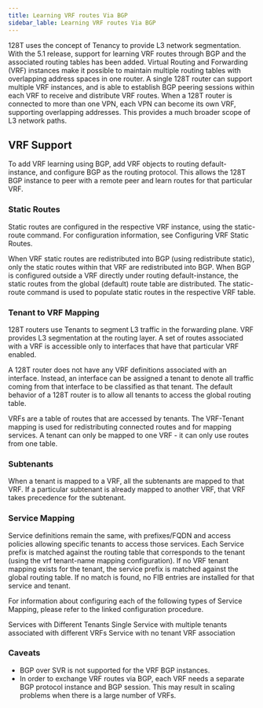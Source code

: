 ```yaml
---
title: Learning VRF routes Via BGP
sidebar_lable: Learning VRF routes Via BGP
---
```


128T uses the concept of Tenancy to provide L3 network segmentation. With the 5.1 release, support for learning VRF routes through BGP and the associated routing tables has been added.
Virtual Routing and Forwarding (VRF) instances make it possible to maintain multiple routing tables with overlapping address spaces in one router. A single 128T router can support multiple VRF instances, and is able to establish BGP peering sessions within each VRF to receive and distribute VRF routes. When a 128T router is connected to more than one VPN, each VPN can become its own VRF, supporting overlapping addresses. This provides a much broader scope of L3 network paths.

## VRF Support
To add VRF learning using BGP, add VRF objects to routing default-instance, and configure BGP as the routing protocol. This allows the 128T BGP instance to peer with a remote peer and learn routes for that particular VRF.


### Static Routes

Static routes are configured in the respective VRF instance, using the static-route command. For configuration information, see Configuring VRF Static Routes. 

When VRF static routes are redistributed into BGP (using redistribute static), only the static routes within that VRF are redistributed into BGP. When BGP is configured outside a VRF directly under routing default-instance, the static routes from the global (default) route table are distributed. The static-route command is used to populate static routes in the respective VRF table.

### Tenant to VRF Mapping

128T routers use Tenants to segment L3 traffic in the forwarding plane. VRF provides L3 segmentation at the routing layer. A set of routes associated with a VRF is accessible only to interfaces that have that particular VRF enabled. 

A 128T router does not have any VRF definitions associated with an interface. Instead, an interface can be assigned a tenant to denote all traffic coming from that interface to be classified as that tenant. The default behavior of a 128T router is to allow all tenants to access the global routing table.

VRFs are a table of routes that are accessed by tenants. The VRF-Tenant mapping is used for redistributing connected routes and for mapping services. A tenant can only be mapped to one VRF - it can only use routes from one table. 

### Subtenants

When a tenant is mapped to a VRF, all the subtenants are mapped to that VRF. If a particular subtenant is already mapped to another VRF, that VRF takes precedence for the subtenant. 

### Service Mapping

Service definitions remain the same, with prefixes/FQDN and access policies allowing specific tenants to access those services. Each Service prefix is matched against the routing table that corresponds to the tenant (using the vrf tenant-name mapping configuration). If no VRF tenant mapping exists for the tenant, the service prefix is matched against the global routing table. If no match is found, no FIB entries are installed for that service and tenant.

For information about configuring each of the following types of Service Mapping, please refer to the linked configuration procedure.

Services with Different Tenants
Single Service with multiple tenants associated with different VRFs
Service with no tenant VRF association

### Caveats 
- BGP over SVR is not supported for the VRF BGP instances.  
- In order to exchange VRF routes via BGP, each VRF needs a separate BGP protocol instance and BGP session. This may result in scaling problems when there is a large number of VRFs.
